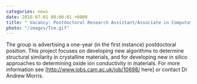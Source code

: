 ```yaml
---
categories: news
date: 2016-07-01 00:00:01 +0000
title: " Vacancy: Postdoctoral Research Assistant/Associate in Computational Materials Modelling - (Fixed Term)"
photo: "/images/Tcm.gif"
---
```


 The group is advertising a one-year (in the first instance) postdoctoral position. This project focuses on developing new algorithms to determine structural similarity in crystalline materials, and for developing new in silico approaches to determining oxide ion conductivity in materials. For more information see [http://www.jobs.cam.ac.uk/job/10698/ here] or contact Dr Andrew Morris. 
